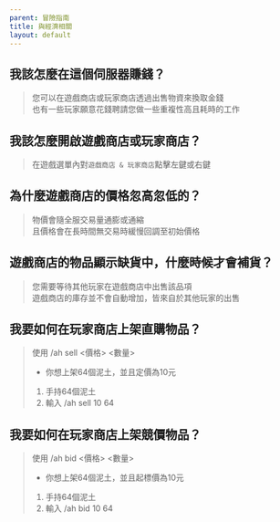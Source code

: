 ```yaml
---
parent: 冒險指南
title: 與經濟相關
layout: default
---
```


## **我該怎麼在這個伺服器賺錢？**
> 您可以在遊戲商店或玩家商店透過出售物資來換取金錢  
> 也有一些玩家願意花錢聘請您做一些重複性高且耗時的工作

## **我該怎麼開啟遊戲商店或玩家商店？**
> 在遊戲選單內對``遊戲商店 & 玩家商店``點擊左鍵或右鍵  

## **為什麼遊戲商店的價格忽高忽低的？**
> 物價會隨全服交易量通膨或通縮  
> 且價格會在長時間無交易時緩慢回調至初始價格

## **遊戲商店的物品顯示缺貨中，什麼時候才會補貨？**
> 您需要等待其他玩家在遊戲商店中出售該品項  
> 遊戲商店的庫存並不會自動增加，皆來自於其他玩家的出售

## **我要如何在玩家商店上架直購物品？**
> 使用 /ah sell <價格> <數量>
>
> - 你想上架64個泥土，並且定價為10元
> 1. 手持64個泥土
> 2. 輸入 /ah sell 10 64

## **我要如何在玩家商店上架競價物品？**
> 使用 /ah bid <價格> <數量>
>
> - 你想上架64個泥土，並且起標價為10元
> 1. 手持64個泥土
> 2. 輸入 /ah bid 10 64